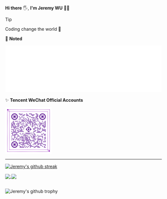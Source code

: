 **Hi there** 🖐️, **I'm Jeremy WU** 👷‍♂️

> [!TIP]
> Coding change the world :100:

🌈 **Noted** 

<a href="https://github.com/jeremywu917"> 
  <img height="150em" src='https://raw.githubusercontent.com/jeremywu917/jeremywuassets/main/src/wechat/logo/home_gif_wechat.gif'/>
</a>

✨ **Tencent WeChat Official Accounts**

<a href="https://github.com/jeremywu917">        
  <img height="150em" src='https://raw.githubusercontent.com/jeremywu917/jeremywuassets/main/src/wechat/logo/logo_05.png'/>
</a>

---

[![Jeremy's github streak](https://github-readme-streak-stats.herokuapp.com/?user=JeremyWu917)](https://github.com/JeremyWu917)

<a href="https://github.com/JeremyWu917">
  <img align="center" src="https://github-readme-stats.vercel.app/api?username=JeremyWu917&show_icons=true&count_private=true&include_all_commits=true" />
</a>

<a href="https://github.com/JeremyWu917">
  <img align="center" src="https://github-readme-stats.vercel.app/api/top-langs/?username=JeremyWu917&layout=compact&langs_count=8&hide=html,css" />
</a>
<br>
<br>

![Jeremy's github trophy](https://github-profile-trophy.vercel.app/?username=JeremyWu917&row=1)
